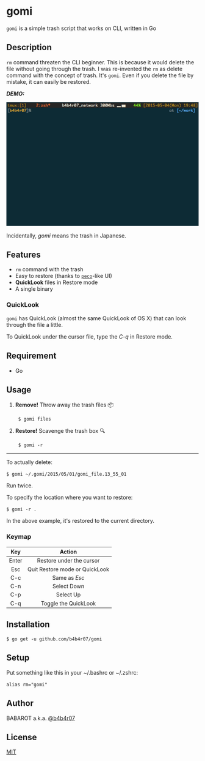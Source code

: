 # gomi

`gomi` is a simple trash script that works on CLI, written in Go

## Description

`rm` command threaten the CLI beginner. This is because it would delete the file without going through the trash. I was re-invented the `rm` as delete command with the concept of trash. It's `gomi`. Even if you delete the file by mistake, it can easily be restored.

***DEMO:***

![demo](./img/gomi.gif)

Incidentally, *gomi* means the trash in Japanese.

## Features

- `rm` command with the trash
- Easy to restore (thanks to [`peco`](https://github.com/peco/peco)-like UI)
- **QuickLook** files in Restore mode
- A single binary

### QuickLook

`gomi` has QuickLook (almost the same QuickLook of OS X) that can look through the file a little.

To QuickLook under the cursor file, type the *C-q* in Restore mode.

## Requirement

- Go

## Usage

1. **Remove!** Throw away the trash files :package:

		$ gomi files

2. **Restore!** Scavenge the trash box :mag:

		$ gomi -r

-----

To actually delete:

	$ gomi ~/.gomi/2015/05/01/gomi_file.13_55_01

Run twice.

To specify the location where you want to restore:

	$ gomi -r .

In the above example, it's restored to the current directory.

### Keymap

| Key | Action |
|:---:|:---:|
| Enter | Restore under the cursor |
| Esc | Quit Restore mode or QuickLook |
| C-c | Same as *Esc* |
| C-n | Select Down |
| C-p | Select Up |
| C-q | Toggle the QuickLook |

## Installation

	$ go get -u github.com/b4b4r07/gomi

## Setup

Put something like this in your ~/.bashrc or ~/.zshrc:

```
alias rm="gomi"
```

## Author

BABAROT a.k.a. [@b4b4r07](https://twitter.com/b4b4r07)

## License

[MIT](https://raw.githubusercontent.com/b4b4r07/dotfiles/master/doc/LICENSE-MIT.txt)
